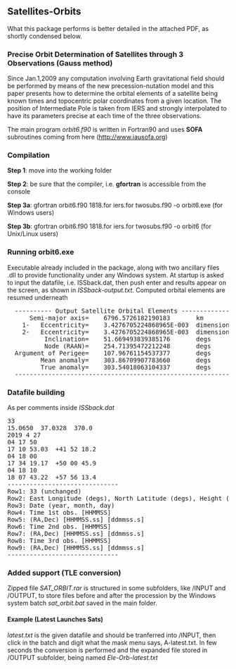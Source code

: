 ## Satellites-Orbits
What this package performs is better detailed in the attached PDF, as shortly condensed below.

### Precise Orbit Determination of Satellites through 3 Observations (Gauss method) 
Since Jan.1,2009 any computation involving Earth gravitational field should be performed by means of the new precession-nutation model and this paper presents how to determine the orbital elements of a satellite being known times and topocentric polar coordinates from a given location. The position of Intermediate Pole is taken from 
IERS and strongly interpolated to have its parameters precise at each time of the three observations. 

The main program <i>orbit6.f90</i> is written in Fortran90 and uses  <b>SOFA</b> subroutines coming from here (http://www.iausofa.org)

### Compilation
**Step 1**: move into the working folder

**Step 2**: be sure that the compiler, i.e. <b>gfortran</b> is accessible from the console

**Step 3a**: gfortran orbit6.f90 1818.for iers.for twosubs.f90 -o orbit6.exe  (for Windows users)

**Step 3b**: gfortran orbit6.f90 1818.for iers.for twosubs.f90 -o orbit6      (for Unix/Linux users)

### Running orbit6.exe
Executable already included in the package, along with two ancillary files .dll to provide functionality under any Windows system.
At startup is asked to input the datafile, i.e. ISSback.dat, then push enter and results appear on the screen, as shown in <i>ISSback-output.txt</i>. Computed orbital elements are resumed underneath
<PRE>
  ---------- Output Satellite Orbital Elements ---------------------------
      Semi-major axis=    6796.5726182190183       km
    1-   Eccentricity=    3.4276705224868965E-003  dimensionless
    2-   Eccentricity=    3.4276705224868965E-003  dimensionless
          Inclination=    51.669493839385176       degs
          Node (RAAN)=    254.71395472212248       degs
  Argument of Perigee=    107.96761154537377       degs
         Mean anomaly=    303.86709907783660       degs
         True anomaly=    303.54018063104337       degs
  ------------------------------------------------------------------------
</PRE>

### Datafile building
As per comments inside <i>ISSback.dat</i>
<PRE>
33
15.0650  37.0328  370.0
2019 4 27
04 17 50
17 10 53.03  +41 52 18.2
04 18 00
17 34 19.17  +50 00 45.9
04 18 10
18 07 43.22  +57 56 13.4
------------------------------
Row1: 33 (unchanged)
Row2: East Longitude (degs), North Latitude (degs), Height (m. ASL)
Row3: Date (year, month, day)
Row4: Time 1st obs. [HHMMSS]
Row5: (RA,Dec) [HHMMSS.ss] [ddmmss.s]
Row6: Time 2nd obs. [HHMMSS]
Row7: (RA,Dec) [HHMMSS.ss] [ddmmss.s]
Row8: Time 3rd obs. [HHMMSS]
Row9: (RA,Dec) [HHMMSS.ss] [ddmmss.s]
------------------------------
</PRE>

### Added support (TLE conversion)
Zipped file <i>SAT_ORBIT.rar</i> is structured in some subfolders, like /INPUT and /OUTPUT, to store files before and after the procession by the Windows system batch <i>sat_orbit.bat</i> saved in the main folder.
#### Example (Latest Launches Sats)
<i>latest.txt</i> is the given datafile and should be tranferred into /INPUT, then click in the batch and digit what the mask menu says, A-latest.txt.
In few seconds the conversion is performed and the expanded file stored in /OUTPUT subfolder, being named <i>Ele-Orb-latest.txt</i>

